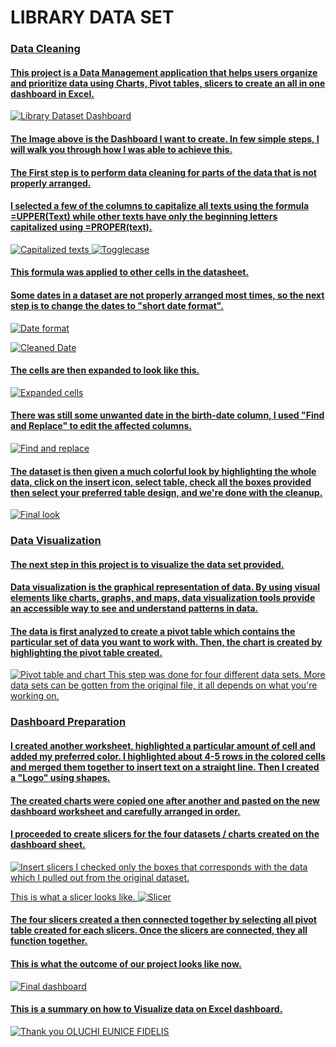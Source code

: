 # LIBRARY DATA SET

### <u> Data Cleaning <u/>

#### This project is a Data Management application that helps users organize and prioritize data using Charts, Pivot tables, slicers to create an all in one dashboard in Excel.

![Library Dataset Dashboard](https://github.com/Faithie16/Library-Data-set/blob/main/Imgs/dashboard%20.jpg)

#### The Image above is the Dashboard I want to create. In few simple steps, I will walk you through how I was able to achieve this.

#### The First step is to perform data cleaning for parts of the data that is not properly arranged. 
#### I selected a few of the columns to capitalize all texts using the formula =UPPER(Text) while other texts have only the beginning letters capitalized using =PROPER(text).
![Capitalized texts](https://github.com/Faithie16/Library-Data-set/blob/main/Imgs/DATA%20CLEANING.jpg)
![Togglecase](https://github.com/Faithie16/Library-Data-set/blob/main/Imgs/capitalize%20after.jpg)
#### This formula was applied to other cells in the datasheet. 

#### Some dates in a dataset are not properly arranged most times, so the next step is to change the dates to "short date format". 
![Date format](https://github.com/Faithie16/Library-Data-set/blob/main/Imgs/Date%20before.jpg)

![Cleaned Date](https://github.com/Faithie16/Library-Data-set/blob/main/Imgs/date%20after.jpg)
#### The cells are then expanded to look like this.
![Expanded cells](https://github.com/Faithie16/Library-Data-set/blob/main/Imgs/after%20expansion.jpg)

#### There was still some unwanted date in the birth-date column, I used "Find and Replace" to edit the affected columns.
![Find and replace](https://github.com/Faithie16/Library-Data-set/blob/main/Imgs/FIND%20AND%20REPLACE%20TO%20TAKE%20OUT%20UNWANTED%20DATA.jpg)

#### The dataset is then given a much colorful look by highlighting the whole data, click on the insert icon, select table, check all the boxes provided then select your preferred table design, and we're done with the cleanup.
![Final look](https://github.com/Faithie16/Library-Data-set/blob/main/Imgs/data%20cleaned.jpg)


### Data Visualization

#### The next step in this project is to visualize the data set provided.
#### Data visualization is the graphical representation of data. By using visual elements like charts, graphs, and maps, data visualization tools provide an accessible way to see and understand patterns in data.
#### The data is first analyzed to create a pivot table which contains the particular set of data you want to work with. Then, the chart is created by highlighting the pivot table created.
![Pivot table and chart](https://github.com/Faithie16/Library-Data-set/blob/main/Imgs/Pivot%20table.jpg)
This step was done for four different data sets. More data sets can be gotten from the original file, it all depends on what you're working on.

### Dashboard Preparation
#### I created another worksheet, highlighted a particular amount of cell and added my preferred color. I highlighted about 4-5 rows in the colored cells and merged them together to insert text on a straight line. Then I created a "Logo" using shapes.
#### The created charts were copied one after another and pasted on the new dashboard worksheet and carefully arranged in order.
#### I proceeded to create slicers for the four datasets / charts created on the dashboard sheet.
![Insert slicers](https://github.com/Faithie16/Library-Data-set/blob/main/Imgs/Slicers.jpg)
I checked only the boxes that corresponds with the data which I pulled out from the original dataset. 

This is what a slicer looks like.
![Slicer](https://github.com/Faithie16/Library-Data-set/blob/main/Imgs/slicer%20inserted.jpg)

#### The four slicers created a then connected together by selecting all pivot table created for each slicers. Once the slicers are connected, they all function together.

#### This is what the outcome of our project looks like now.
![Final dashboard](https://github.com/Faithie16/Library-Data-set/blob/main/Imgs/Finished%20dashboard.jpg)

#### This is a summary on how to Visualize data on Excel dashboard.

![Thank you](https://github.com/Faithie16/Library-Data-set/blob/main/Imgs/thanks.png) OLUCHI EUNICE FIDELIS

